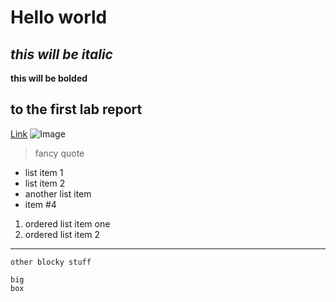# Hello world
*this will be italic*
---
**this will be bolded**
## to the first lab report
[Link](https://abigailshilts.github.io/cse15l-lab-reports/lab-report-1-week-2)
![Image](https://encrypted-tbn0.gstatic.com/images?q=tbn:ANd9GcSOgWLwy_7nalBq8l8SHrtM777KFWRiGKZG6A&usqp=CAU)
>fancy quote

* list item 1
* list item 2
* another list item
* item #4

1. ordered list item one
2. ordered list item 2
---
`other blocky stuff`
```
big
box
```
